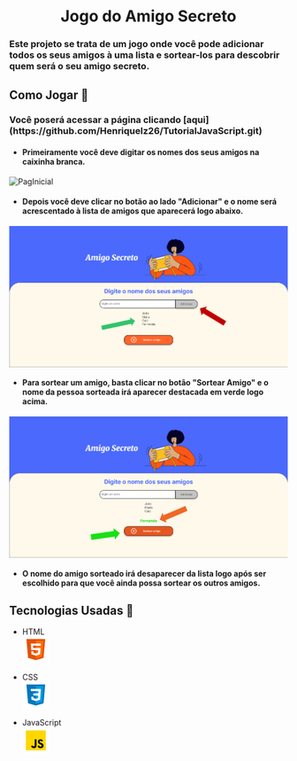 <h1 align="center">Jogo do Amigo Secreto</h1>
<h3>Este projeto se trata de um jogo onde você pode adicionar todos os seus amigos à uma lista e sortear-los para descobrir quem será o seu amigo secreto. </h3>

<h2>Como Jogar 👾</h2>
<h3><b>Você poserá acessar a página clicando [aqui](https://github.com/Henriquelz26/TutorialJavaScript.git)</b><br> </h3>

* #### Primeiramente você deve digitar os nomes dos seus amigos na caixinha branca.<br>
 ![PagInicial]([https://github.com/Henriquelz26/Desafio-do-Amigo-Secreto/blob/main/assets/icons8-html-48.png](https://github.com/Henriquelz26/Desafio-do-Amigo-Secreto/blob/main/assets/PaginaInicialSeta.PNG))


* #### Depois você deve clicar no botão ao lado "Adicionar" e o nome será acrescentado à lista de amigos que aparecerá logo abaixo.<br>

<img align="center" src="./assets/ListaAmigosSetas.PNG"> <br>

* #### Para sortear um amigo, basta clicar no botão "Sortear Amigo" e o nome da pessoa sorteada irá aparecer destacada em verde logo acima. <br>

<img align="center" src="assets/AmigoSorteadoSeta.PNG">

* #### O nome do amigo sorteado irá desaparecer da lista logo após ser escolhido para que você ainda possa sortear os outros amigos.

<h2>Tecnologias Usadas 🔨</h2>

* HTML <br>
![HTML](https://github.com/Henriquelz26/Desafio-do-Amigo-Secreto/blob/main/assets/icons8-html-48.png)

* CSS <br>
![CSS](https://github.com/Henriquelz26/Desafio-do-Amigo-Secreto/blob/main/assets/icons8-css-48.png)
* JavaScript <br>
![JavaScript](https://github.com/Henriquelz26/Desafio-do-Amigo-Secreto/blob/main/assets/icons8-javascript-48.png)
